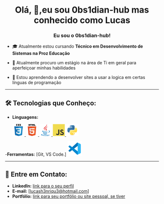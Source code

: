 <h1 align="center">Olá, 👋,eu sou 0bs1dian-hub mas conhecido como Lucas</h1>
<h3 align="center">Eu sou o 0bs1dian-hub!</h3>

- 🎓 Atualmente estou cursando **Técnico em Desenvolvimento de Sistemas na Proz Educação**

- 🚀 Atualmente procuro um estágio na área de Ti em geral para aperfeiçoar minhas habilidades

- 🌱 Estou aprendendo a desenvolver sites a usar a logica em certas línguas de programação

---

## 🛠 Tecnologias que Conheço:

- **Linguagens:** <p align="left"> <a href="https://www.w3schools.com/css/" target="_blank" rel="noreferrer"> <img src="https://raw.githubusercontent.com/devicons/devicon/master/icons/css3/css3-original-wordmark.svg" alt="css3" width="40" height="40"/> </a> <a href="https://www.w3.org/html/" target="_blank" rel="noreferrer"> <img src="https://raw.githubusercontent.com/devicons/devicon/master/icons/html5/html5-original-wordmark.svg" alt="html5" width="40" height="40"/> </a> <a href="https://www.java.com" target="_blank" rel="noreferrer"> <img src="https://raw.githubusercontent.com/devicons/devicon/master/icons/java/java-original.svg" alt="java" width="40" height="40"/> </a> <a href="https://developer.mozilla.org/en-US/docs/Web/JavaScript" target="_blank" rel="noreferrer"> <img src="https://raw.githubusercontent.com/devicons/devicon/master/icons/javascript/javascript-original.svg" alt="javascript" width="40" height="40"/> </a> <a href="https://www.python.org" target="_blank" rel="noreferrer"> <img src="https://raw.githubusercontent.com/devicons/devicon/master/icons/python/python-original.svg" alt="python" width="40" height="40"/> </a> </p>

-**Ferramentas:** [Git, VS Code.]
![Vs code](https://github.com/0bs1dian-hub/0bs1dian-hub/blob/main/icons8-visual-studio-code-2019-48.png)

---

## 📩 Entre em Contato:

- **LinkedIn:** [link para o seu perfil](#)
- **E-mail:** [lucash3nriqu3@hotmail.com]
- **Portfólio:** [link para seu portfólio ou site pessoal, se tiver](#)

  


